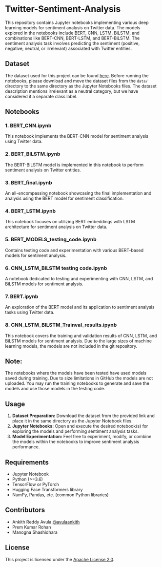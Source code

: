# Twitter-Sentiment-Analysis

This repository contains Jupyter notebooks implementing various deep learning models for sentiment analysis on Twitter data. The models explored in the notebooks include BERT, CNN, LSTM, BiLSTM, and combinations like BERT-CNN, BERT-LSTM, and BERT-BiLSTM. The sentiment analysis task involves predicting the sentiment (positive, negative, neutral, or irrelevant) associated with Twitter entities.

## Dataset

The dataset used for this project can be found [here](https://www.kaggle.com/datasets/jp797498e/twitter-entity-sentiment-analysis). Before running the notebooks, please download and move the dataset files from the `data/` directory to the same directory as the Jupyter Notebooks files. The dataset description mentions irrelevant as a neutral category, but we have considered it a separate class label.

## Notebooks

### 1. BERT_CNN.ipynb

This notebook implements the BERT-CNN model for sentiment analysis using Twitter data.

### 2. BERT_BILSTM.ipynb

The BERT-BiLSTM model is implemented in this notebook to perform sentiment analysis on Twitter entities.

### 3. BERT_final.ipynb

An all-encompassing notebook showcasing the final implementation and analysis using the BERT model for sentiment classification.

### 4. BERT_LSTM.ipynb

This notebook focuses on utilizing BERT embeddings with LSTM architecture for sentiment analysis on Twitter data.

### 5. BERT_MODELS_testing_code.ipynb

Contains testing code and experimentation with various BERT-based models for sentiment analysis.

### 6. CNN_LSTM_BiLSTM testing code.ipynb

A notebook dedicated to testing and experimenting with CNN, LSTM, and BiLSTM models for sentiment analysis.

### 7. BERT.ipynb

An exploration of the BERT model and its application to sentiment analysis tasks using Twitter data.

### 8. CNN_LSTM_BILSTM_Trainval_results.ipynb

This notebook covers the training and validation results of CNN, LSTM, and BiLSTM models for sentiment analysis. Due to the large sizes of machine learning models, the models are not included in the git repository.

## Note:

The notebooks where the models have been tested have used models saved during training. Due to size limitations in GitHub the models are not uploaded. You may run the training notebooks to generate and save the models and use those models in the testing code.

## Usage

1. **Dataset Preparation:** Download the dataset from the provided link and place it in the same directory as the Jupyter Notebook files.
2. **Jupyter Notebooks:** Open and execute the desired notebook(s) for exploring the models and performing sentiment analysis tasks.
3. **Model Experimentation:** Feel free to experiment, modify, or combine the models within the notebooks to improve sentiment analysis performance.

## Requirements

- Jupyter Notebook
- Python (>=3.6)
- TensorFlow or PyTorch
- Hugging Face Transformers library
- NumPy, Pandas, etc. (common Python libraries)

## Contributors

- Ankith Reddy Avula [@avulaankith](https://github.com/avulaankith)
- Prem Kumar Rohan
- Manogna Shashidhara

## License

This project is licensed under the [Apache License 2.0](LICENSE).
